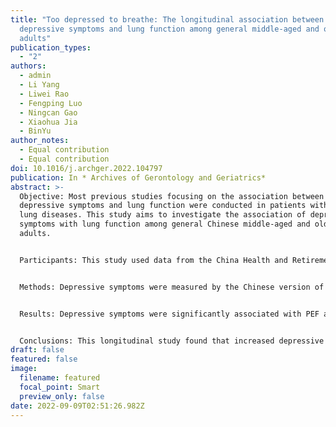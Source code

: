 ```yaml
---
title: "Too depressed to breathe: The longitudinal association between
  depressive symptoms and lung function among general middle-aged and older
  adults"
publication_types:
  - "2"
authors:
  - admin
  - Li Yang
  - Liwei Rao
  - Fengping Luo
  - Ningcan Gao
  - Xiaohua Jia
  - BinYu
author_notes:
  - Equal contribution
  - Equal contribution
doi: 10.1016/j.archger.2022.104797
publication: In * Archives of Gerontology and Geriatrics*
abstract: >-
  Objective: Most previous studies focusing on the association between
  depressive symptoms and lung function were conducted in patients with chronic
  lung diseases. This study aims to investigate the association of depressive
  symptoms with lung function among general Chinese middle-aged and older
  adults.


  Participants: This study used data from the China Health and Retirement Longitudinal Study (CHARLS). Analyses were conducted with data from three waves (2011, 2013, and 2015) and restricted to those respondents aged 45 and older. Finally, 9,487 individuals [mean age (SD)=58.47 (9.19); female, 53.1%] were included in analysis. 


  Methods: Depressive symptoms were measured by the Chinese version of 10-item Center for Epidemiological Studies Depression Scale (CESD-10). Lung function was assessed by peak expiratory flow (PEF). Two-level linear mixed growth models were used to evaluate the longitudinal association between depressive symptoms and PEF. 


  Results: Depressive symptoms were significantly associated with PEF among general middle-aged and older adults (b=−1.85, p<0.001) after adjusting for multiple confounding factors. A significant interaction between depressive symptoms and gender was found (b=1.29, p<0.001). The association between depressive symptoms and PEF was greater for men (b=−2.36, p<0.001) than for women (b=−1.46, p<0.001).


  Conclusions: This longitudinal study found that increased depressive symptoms were associated with reduced PEF in middle-aged and older adults in China. Compared with women, men with a higher level of depressive symptoms experienced a greater decrement in PEF. Our findings suggest that it is possible to reduce the effects of PEF by improving psychological health among general middle-aged and older populations.
draft: false
featured: false
image:
  filename: featured
  focal_point: Smart
  preview_only: false
date: 2022-09-09T02:51:26.982Z
---
```

